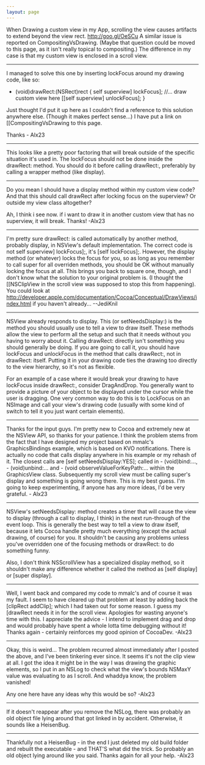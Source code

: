 ```yaml
---
layout: page
---
```




When Drawing a custom view in my App, scrolling the view causes artifacts to extend beyond the view rect. http://goo.gl/OeSCu
A similar issue is reported on CompositingVsDrawing. (Maybe that question could be moved to this page, as it isn't really topical to compositing.)
The difference in my case is that my custom view is enclosed in a scroll view.

----

I managed to solve this one by inserting     lockFocus around my drawing code, like so:
 
    
- (void)drawRect:(NSRect)rect
{
     self superview] lockFocus];
     //... draw custom view here
     [[self superview] unlockFocus];
}


Just thought I'd put it up here as I couldn't find a reference to this solution anywhere else. (Though it makes perfect sense...)
I have put a link on [[CompositingVsDrawing to this page.

Thanks - Alx23

----

This looks like a pretty poor factoring that will break outside of the specific situation it's used in. The lockFocus should not be done inside the drawRect: method. You should do it before calling drawRect:, preferably by calling a wrapper method (like     display).

----

Do you mean I should have a     display method within my custom view code? And that this should call     drawRect after locking focus on the superview? Or outside my view class altogether? 

Ah, I think i see now. if i want to draw it in another custom view that has no superview, it will break. Thanks! -Alx23

----

I'm pretty sure drawRect: is called automatically by another method, probably     display, in NSView's default implementation. The correct code is not     self superview] lockFocus];, it's     [self lockFocus];. However, the     display method (or whatever) locks the focus for you, so as long as you remember to call     super for all overriden methods, you should be OK without manually locking the focus at all. This brings you back to square one, though, and I don't know what the solution to your original problem is. (I thought the [[NSClipView in the scroll view was supposed to stop this from happening). You could look at http://developer.apple.com/documentation/Cocoa/Conceptual/DrawViews/index.html if you haven't already... --JediKnil

----

NSView already responds to     display. This (or     setNeedsDisplay:) is the method you should usually use to tell a view to draw itself. These methods allow the view to perform all the setup and such that it needs without you having to worry about it. Calling     drawRect: directly isn't something you should generally be doing. If you are going to call it, you should have     lockFocus and     unlockFocus in the method that calls     drawRect:, not in     drawRect: itself. Putting it in your drawing code ties the drawing too directly to the view hierarchy, so it's not as flexible.

For an example of a case where it would break your drawing to have     lockFocus inside     drawRect:, consider DragAndDrop. You generally want to provide a picture of your object to be displayed under the cursor while the user is dragging. One very common way to do this is to LockFocus on an NSImage and call your view's drawing code (usually with some kind of switch to tell it you just want certain elements).

----

Thanks for the input guys. I'm pretty new to Cocoa and extremely new at the NSView API, so thanks for your patience. I think the problem stems from the fact that I have designed my project based on mmalc's GraphicsBindings example, which is based on KVO notifications. There is actually no code that calls     display anywhere in his example or my rehash of it. The closest calls are     [self setNeedsDisplay:YES]; called in     - (void)bind:...,      - (void)unbind:... and     - (void observeValueForKeyPath:... within the GraphicsView class. Subsequently my scroll view must be calling super's     display and something is going wrong there. This is my best guess. I'm going to keep experimenting, if anyone has any more ideas, I'd be very grateful. - Alx23

----

NSView's     setNeedsDisplay: method creates a timer that will cause the view to display (through a call to     display, I think) in the next run-through of the event loop. This is generally the best way to tell a view to draw itself, because it lets Cocoa handle pretty much everything (except the actual drawing, of course) for you. It shouldn't be causing any problems unless you've overridden one of the focusing methods or     drawRect: to do something funny.

Also, I don't think NSScrollView has a specialized     display method, so it shouldn't make any difference whether it called the method as     [self display] or     [super display].

----

Well, I went back and compared my code to mmalc's and of course it was my fault. I seem to have cleared up that problem at least by adding back the     [clipRect addClip]; which I had taken out for some reason. I guess my     [drawRect needs it in for the scroll view. Apologies for wasting anyone's time with this. I appreciate the advice - I intend to implement drag and drop and would probably have spent a whole lotta time debugging without it!
Thanks again - certainly reinforces my good opinion of CocoaDev. -Alx23

----

Okay, this is weird... The problem recurred almost immediately after I posted the above, and I've been tinkering ever since. It seems it's not the clip view at all. I got the idea it might be in the way I was drawing the graphic elements, so I put in an NSLog to check what the view's bounds NSMaxY value was evaluating to as I scroll. And whaddya know, the problem vanished!

Any one here have any ideas why this would be so? -Alx23

----

If it doesn't reappear after you remove the NSLog, there was probably an old object file lying around that got linked in by accident. Otherwise, it sounds like a HeisenBug.

----

Thankfully not a HeisenBug - in the end I just deleted my old build folder and rebuilt the executable - and THAT'S what did the trick. So probably an old object lying around like you said. Thanks again for all your help. -Alx23
